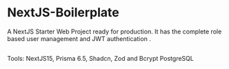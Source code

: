 # NextJS-Boilerplate
A NextJS Starter Web Project ready for production. It has the complete role based user management and JWT authentication
.
##
Tools:
NextJS15,
Prisma 6.5,
Shadcn, 
Zod and 
Bcrypt
PostgreSQL
